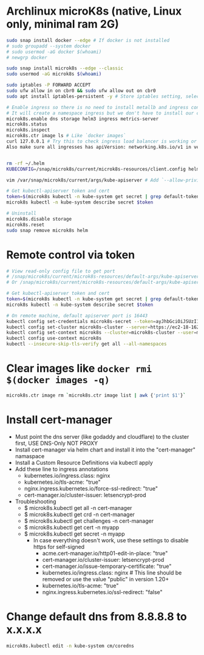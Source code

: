 Archlinux microK8s (native, Linux only, minimal ram 2G)
=====
```sh
sudo snap install docker --edge # If docker is not installed
# sudo groupadd --system docker
# sudo usermod -aG docker $(whoami)
# newgrp docker

sudo snap install microk8s --edge --classic
sudo usermod -aG microk8s $(whoami)

sudo iptables -P FORWARD ACCEPT
sudo ufw allow in on cbr0 && sudo ufw allow out on cbr0
sudo apt install iptables-persistent -y # Store iptables setting, select "Yes" when installing

# Enable ingress so there is no need to install metallb and ingress controller
# It will create a namespace ingress but we don't have to install our cluster into this namespace
microk8s.enable dns storage helm3 ingress metrics-server
microk8s.status
microk8s.inspect
microk8s.ctr image ls # Like `docker images`
curl 127.0.0.1 # Try this to check ingress load balancer is working or not
Also make sure all ingresses has apiVersion: networking.k8s.io/v1 in version 1.20+


rm -rf ~/.helm
KUBECONFIG=/snap/microk8s/current/microk8s-resources/client.config helm init

vim /var/snap/microk8s/current/args/kube-apiserver # Add `--allow-privileged` && microk8s.stop && microk8s.start

# Get kubectl-apiserver token and cert
token=$(microk8s kubectl -n kube-system get secret | grep default-token | cut -d " " -f1)
microk8s kubectl -n kube-system describe secret $token

# Uninstall
microk8s.disable storage
microk8s.reset
sudo snap remove microk8s helm
```

Remote control via token
=====
```sh
# View read-only config file to get port
# /snap/microk8s/current/microk8s-resources/default-args/kube-apiserver
# Or /snap/microk8s/current/microk8s-resources/default-args/kube-apiserver

# Get kubectl-apiserver token and cert
token=$(microk8s kubectl -n kube-system get secret | grep default-token | cut -d " " -f1)
microk8s kubectl -n kube-system describe secret $token

# On remote machine, default apiserver port is 16443
kubectl config set-credentials microk8s-secret --token=ayJhbGciOiJSUzI1NiIsImtpZCI6Ilo5Y3RxN1dGU1diNmtBTHFNNmFSQ1lQR3hzVDZtWVR6NWRzVVV6R2Nsd0kifQ.eyJpc3MiOiJrdWJlcm5ldGVzL3NlcnZpY2VhY2NvdW50Iiwia3ViZXJuZXRlcy5pby9zZXJ2aWNlYWNjb3VudC9uYW1lc3BhY2UiOiJkZWZhdWx0Iiwia3ViZXJuZXRlcy5pby9zZXJ2aWNlYWNjb3VudC9zZWNyZXQubmFtZSI6ImRlZmF1bHQtdG9rZW4tczVjbW4iLCJrdWJlcm5ldGVzLmlvL3NlcnZpY2VhY2NvdW50L3NlcnZpY2UtYWNjb3VudC5uYW1lIjoiZGVmYXVsdCIsImt1YmVybmV0ZXMuaW8vc2VydmljZWFjY291bnQvc2VydmljZS1hY2NvdW50LnVpZCI6ImI5NGE0NjBjLTc2MDgtNDc5OC1hMzY2LTcxMmFiODI3NmNlYiIsInN1YiI6InN5c3RlbTpzZXJ2aWNlYWNjb3VudDpkZWZhdWx0OmRlZmF1bHQifQ.KNbZ9sD2sUAzNxwHuPg5QeJLqNXBCO5xwkwM-PXXJXxiZU8-DSPR-RBeCRYROdCiPAIhkxT4QQiS396g6Sc8hXDecsg3hwzL1XyDsby3a4YwXXVlUJyx7XBMQs2mi5Q_3zKWl-GGJTAbNJQZSL81Kzkuf51RpfkC_s5820Vbw5wPQzQ6_g9QeN5q3CEI63eliMs85KJo_53ifCKsUMq1V7buPputwFwp_6BoFYjYN6qvUqDYQGKbCHPJjRQ-jPsd2zKROTP9M691kldGdahqA-uo8c3i3p8GcCY11L0qJ27L3OLrBB9F7Pr3eq6mx4uA_ZEeb5IliepuTPIdWEeKag
kubectl config set-cluster microk8s-cluster --server=https://ec2-18-162-210-00.ap-east-1.compute.amazonaws.com:16443 --certificate-authority=$HOME/.ssh/microk8s.crt
kubectl config set-context microk8s --cluster=microk8s-cluster --user=microk8s-secret
kubectl config use-context microk8s
kubectl --insecure-skip-tls-verify get all --all-namespaces
```

Clear images like `docker rmi $(docker images -q)`
=====
```sh
microk8s.ctr image rm `microk8s.ctr image list | awk {'print $1'}`
```

Install cert-manager
=====
* Must point the dns server (like godaddy and cloudflare) to the cluster first, USE DNS-Only NOT PROXY
* Install cert-manager via helm chart and install it into the "cert-manager" namaspace
* Install a Custom Resource Definitions via kubectl apply
* Add these line to ingress annotations
    * kubernetes.io/ingress.class: nginx
    * kubernetes.io/tls-acme: "true"
    * nginx.ingress.kubernetes.io/force-ssl-redirect: "true"
    * cert-manager.io/cluster-issuer: letsencrypt-prod
* Troubleshooting
    * $ microk8s.kubectl get all -n cert-manager
    * $ microk8s.kubectl get crd -n cert-manager
    * $ microk8s.kubectl get challenges -n cert-manager
    * $ microk8s.kubectl get cert -n myapp
    * $ microk8s.kubectl get secret -n myapp
        * In case everything doesn't work, use these settings to disable https for self-signed
            * acme.cert-manager.io/http01-edit-in-place: "true"
            * cert-manager.io/cluster-issuer: letsencrypt-prod
            * cert-manager.io/issue-temporary-certificate: "true"
            * kubernetes.io/ingress.class: nginx # This line should be removed or use the value "public" in version 1.20+
            * kubernetes.io/tls-acme: "true"
            * nginx.ingress.kubernetes.io/ssl-redirect: "false"

Change default dns from 8.8.8.8 to x.x.x.x
=====
```sh
microk8s.kubectl edit -n kube-system cm/coredns
```

